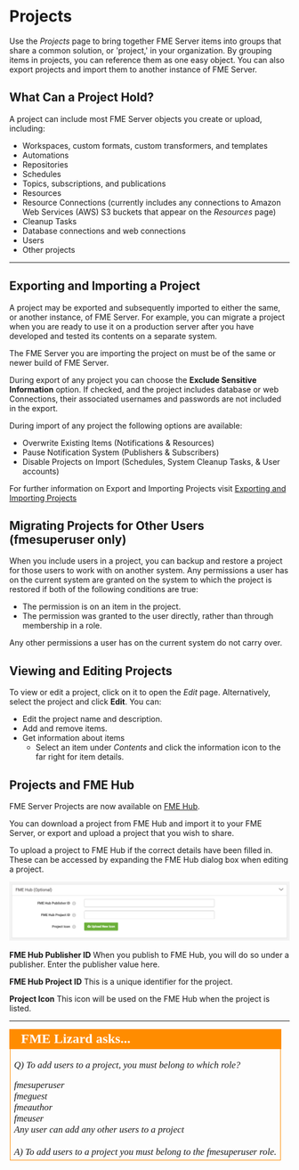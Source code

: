 # Projects #

Use the *Projects* page to bring together FME Server items into groups that share a common solution, or 'project,' in your organization. By grouping items in projects, you can reference them as one easy object. You can also export projects and import them to another instance of FME Server.


## What Can a Project Hold? ##

A project can include most FME Server objects you create or upload, including:

- Workspaces, custom formats, custom transformers, and templates
- Automations
- Repositories
- Schedules
- Topics, subscriptions, and publications
- Resources
- Resource Connections (currently includes any connections to Amazon Web Services (AWS) S3 buckets that appear on the *Resources* page)
- Cleanup Tasks
- Database connections and web connections
- Users
- Other projects

---

## Exporting and Importing a Project ##

A project may be exported and subsequently imported to either the same, or another instance, of FME Server. For example, you can migrate a project when you are ready to use it on a production server after you have developed and tested its contents on a separate system.

The FME Server you are importing the project on must be of the same or newer build of FME Server. 

During export of any project you can choose the **Exclude Sensitive Information** option. If checked, and the project includes database or web Connections, their associated usernames and passwords are not included in the export.

During import of any project the following options are available:
  - Overwrite Existing Items (Notifications & Resources)
  - Pause Notification System (Publishers & Subscribers)
  - Disable Projects on Import (Schedules, System Cleanup Tasks, & User accounts)

For further information on Export and Importing Projects visit [Exporting and Importing Projects](http://docs.safe.com/fme/html/FME_Server_Documentation/Content/WebUI/Exporting-Importing-Projects.htm)


## Migrating Projects for Other Users (fmesuperuser only) ##

When you include users in a project, you can backup and restore a project for those users to work with on another system. Any permissions a user has on the current system are granted on the system to which the project is restored if both of the following conditions are true:

- The permission is on an item in the project.
- The permission was granted to the user directly, rather than through membership in a role.

Any other permissions a user has on the current system do not carry over.


## Viewing and Editing Projects ##

To view or edit a project, click on it to open the *Edit* page. Alternatively, select the project and click **Edit**. You can:

- Edit the project name and description.
- Add and remove items.
- Get information about items
	- Select an item under *Contents* and click the information icon to the far right for item details.


## Projects and FME Hub ##

FME Server Projects are now available on [FME Hub](https://hub.safe.com/?page=1&page_size=10&types=fme_projects&order=updated_at_desc).

You can download a project from FME Hub and import it to your FME Server, or export and upload a project that you wish to share.

To upload a project to FME Hub if the correct details have been filled in. These can be accessed by expanding the FME Hub dialog box when editing a project.

![](./Images/3.041.FMEHub.png)

**FME Hub Publisher ID**
When you publish to FME Hub, you will do so under a publisher. Enter the publisher value here.

**FME Hub Project ID**
This is a unique identifier for the project.

**Project Icon**
This icon will be used on the FME Hub when the project is listed.

---

<table style="border-spacing: 0px">
<tr>
<td style="vertical-align:middle;background-color:darkorange;border: 2px solid darkorange">
<i class="fa fa-quote-left fa-lg fa-pull-left fa-fw" style="color:white;padding-right: 12px;vertical-align:text-top"></i>
<span style="color:white;font-size:x-large;font-weight: bold;font-family:serif">FME Lizard asks...</span>
</td>
</tr>

<tr>
<td style="border: 1px solid darkorange">
<span style="font-family:serif; font-style:italic; font-size:larger">

<quiz name="">
  <question>
    <p>
      Q) To add users to a project, you must belong to which role?
    </p>
    <answer correct>fmesuperuser</answer><br>
    <answer>fmeguest</answer><br>
    <answer>fmeauthor</answer><br>
    <answer>fmeuser</answer><br>
    <answer>Any user can add any other users to a project</answer><br>
    <br><explanation>A) To add users to a project you must belong to the fmesuperuser role.</explanation>
  </question>
</quiz>
</tr>
</table>
